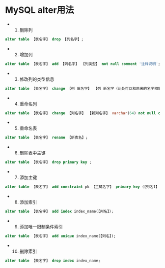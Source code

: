 
# MySQL alter用法

* 1. 删除列
```sql
alter table 【表名字】 drop 【列名字】;
```

* 2. 增加列
```sql
alter table 【表名字】 add 【列名字】 【列类型】 not null comment '注释说明';
```

* 3. 修改列的类型信息
```sql
alter table 【表名字】 change 【列 旧名字】 【列 新名字（此处可以和原来的名字相同）】 varchar(64) not null comment '注释说明';
```

* 4. 重命名列
```sql
alter table 【表名字】 change 【列名字】 【新列名字】 varchar(64) not null comment '注释说明';
```

* 5. 重命名表
```sql
alter table 【表名字】 rename 【新表名】;
```

* 6. 删除表中主键
```sql
alter table 【表名字】 drop primary key ;
```

* 7. 添加主键
```sql
alter table 【表名字】 add constraint pk 【主键名字】 primary key (【列名1】,【列名2】......)
```

* 8. 添加索引
```sql
alter table 【表名字】 add index index_name(【列名】);
```

* 9. 添加唯一限制条件索引
```sql
alter table 【表名字】 add unique index_name(【列名】);
```

* 10. 删除索引
```sql
alter table 【表名字】 drop index index_name;
```